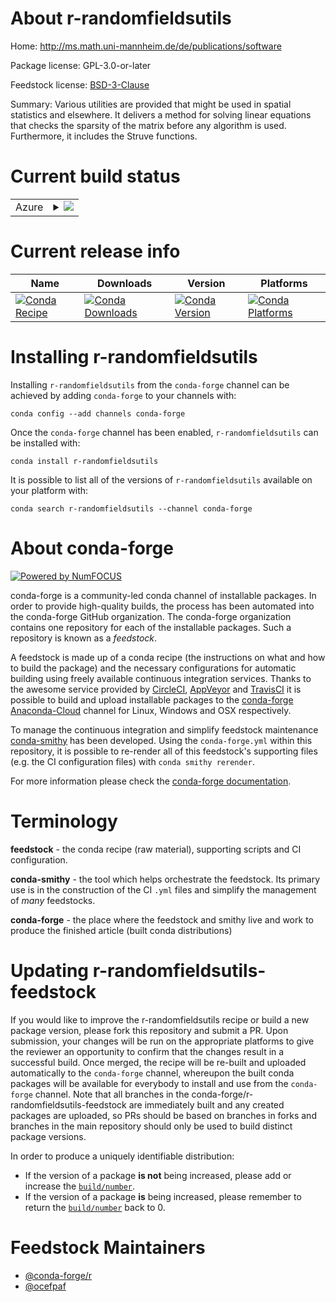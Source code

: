About r-randomfieldsutils
=========================

Home: http://ms.math.uni-mannheim.de/de/publications/software

Package license: GPL-3.0-or-later

Feedstock license: [BSD-3-Clause](https://github.com/conda-forge/r-randomfieldsutils-feedstock/blob/master/LICENSE.txt)

Summary: Various utilities are provided that might be used in spatial statistics and elsewhere. It delivers a method for solving linear equations that checks the sparsity of the matrix before any algorithm is used. Furthermore, it includes the Struve functions.

Current build status
====================


<table>
    
  <tr>
    <td>Azure</td>
    <td>
      <details>
        <summary>
          <a href="https://dev.azure.com/conda-forge/feedstock-builds/_build/latest?definitionId=1501&branchName=master">
            <img src="https://dev.azure.com/conda-forge/feedstock-builds/_apis/build/status/r-randomfieldsutils-feedstock?branchName=master">
          </a>
        </summary>
        <table>
          <thead><tr><th>Variant</th><th>Status</th></tr></thead>
          <tbody><tr>
              <td>linux_64_c_compiler_version7cxx_compiler_version7fortran_compiler_version7r_base3.6target_platformlinux-64</td>
              <td>
                <a href="https://dev.azure.com/conda-forge/feedstock-builds/_build/latest?definitionId=1501&branchName=master">
                  <img src="https://dev.azure.com/conda-forge/feedstock-builds/_apis/build/status/r-randomfieldsutils-feedstock?branchName=master&jobName=linux&configuration=linux_64_c_compiler_version7cxx_compiler_version7fortran_compiler_version7r_base3.6target_platformlinux-64" alt="variant">
                </a>
              </td>
            </tr><tr>
              <td>linux_64_c_compiler_version7cxx_compiler_version7fortran_compiler_version7r_base4.0target_platformlinux-64</td>
              <td>
                <a href="https://dev.azure.com/conda-forge/feedstock-builds/_build/latest?definitionId=1501&branchName=master">
                  <img src="https://dev.azure.com/conda-forge/feedstock-builds/_apis/build/status/r-randomfieldsutils-feedstock?branchName=master&jobName=linux&configuration=linux_64_c_compiler_version7cxx_compiler_version7fortran_compiler_version7r_base4.0target_platformlinux-64" alt="variant">
                </a>
              </td>
            </tr><tr>
              <td>linux_64_c_compiler_version9cxx_compiler_version9fortran_compiler_version9r_base3.6target_platformlinux-64</td>
              <td>
                <a href="https://dev.azure.com/conda-forge/feedstock-builds/_build/latest?definitionId=1501&branchName=master">
                  <img src="https://dev.azure.com/conda-forge/feedstock-builds/_apis/build/status/r-randomfieldsutils-feedstock?branchName=master&jobName=linux&configuration=linux_64_c_compiler_version9cxx_compiler_version9fortran_compiler_version9r_base3.6target_platformlinux-64" alt="variant">
                </a>
              </td>
            </tr><tr>
              <td>linux_64_c_compiler_version9cxx_compiler_version9fortran_compiler_version9r_base4.0target_platformlinux-64</td>
              <td>
                <a href="https://dev.azure.com/conda-forge/feedstock-builds/_build/latest?definitionId=1501&branchName=master">
                  <img src="https://dev.azure.com/conda-forge/feedstock-builds/_apis/build/status/r-randomfieldsutils-feedstock?branchName=master&jobName=linux&configuration=linux_64_c_compiler_version9cxx_compiler_version9fortran_compiler_version9r_base4.0target_platformlinux-64" alt="variant">
                </a>
              </td>
            </tr><tr>
              <td>osx_64_fortran_compiler_version7r_base3.6target_platformosx-64</td>
              <td>
                <a href="https://dev.azure.com/conda-forge/feedstock-builds/_build/latest?definitionId=1501&branchName=master">
                  <img src="https://dev.azure.com/conda-forge/feedstock-builds/_apis/build/status/r-randomfieldsutils-feedstock?branchName=master&jobName=osx&configuration=osx_64_fortran_compiler_version7r_base3.6target_platformosx-64" alt="variant">
                </a>
              </td>
            </tr><tr>
              <td>osx_64_fortran_compiler_version7r_base4.0target_platformosx-64</td>
              <td>
                <a href="https://dev.azure.com/conda-forge/feedstock-builds/_build/latest?definitionId=1501&branchName=master">
                  <img src="https://dev.azure.com/conda-forge/feedstock-builds/_apis/build/status/r-randomfieldsutils-feedstock?branchName=master&jobName=osx&configuration=osx_64_fortran_compiler_version7r_base4.0target_platformosx-64" alt="variant">
                </a>
              </td>
            </tr><tr>
              <td>osx_64_fortran_compiler_version9r_base3.6target_platformosx-64</td>
              <td>
                <a href="https://dev.azure.com/conda-forge/feedstock-builds/_build/latest?definitionId=1501&branchName=master">
                  <img src="https://dev.azure.com/conda-forge/feedstock-builds/_apis/build/status/r-randomfieldsutils-feedstock?branchName=master&jobName=osx&configuration=osx_64_fortran_compiler_version9r_base3.6target_platformosx-64" alt="variant">
                </a>
              </td>
            </tr><tr>
              <td>osx_64_fortran_compiler_version9r_base4.0target_platformosx-64</td>
              <td>
                <a href="https://dev.azure.com/conda-forge/feedstock-builds/_build/latest?definitionId=1501&branchName=master">
                  <img src="https://dev.azure.com/conda-forge/feedstock-builds/_apis/build/status/r-randomfieldsutils-feedstock?branchName=master&jobName=osx&configuration=osx_64_fortran_compiler_version9r_base4.0target_platformosx-64" alt="variant">
                </a>
              </td>
            </tr><tr>
              <td>win_64_r_base3.6target_platformwin-64</td>
              <td>
                <a href="https://dev.azure.com/conda-forge/feedstock-builds/_build/latest?definitionId=1501&branchName=master">
                  <img src="https://dev.azure.com/conda-forge/feedstock-builds/_apis/build/status/r-randomfieldsutils-feedstock?branchName=master&jobName=win&configuration=win_64_r_base3.6target_platformwin-64" alt="variant">
                </a>
              </td>
            </tr><tr>
              <td>win_64_r_base4.0target_platformwin-64</td>
              <td>
                <a href="https://dev.azure.com/conda-forge/feedstock-builds/_build/latest?definitionId=1501&branchName=master">
                  <img src="https://dev.azure.com/conda-forge/feedstock-builds/_apis/build/status/r-randomfieldsutils-feedstock?branchName=master&jobName=win&configuration=win_64_r_base4.0target_platformwin-64" alt="variant">
                </a>
              </td>
            </tr>
          </tbody>
        </table>
      </details>
    </td>
  </tr>
</table>

Current release info
====================

| Name | Downloads | Version | Platforms |
| --- | --- | --- | --- |
| [![Conda Recipe](https://img.shields.io/badge/recipe-r--randomfieldsutils-green.svg)](https://anaconda.org/conda-forge/r-randomfieldsutils) | [![Conda Downloads](https://img.shields.io/conda/dn/conda-forge/r-randomfieldsutils.svg)](https://anaconda.org/conda-forge/r-randomfieldsutils) | [![Conda Version](https://img.shields.io/conda/vn/conda-forge/r-randomfieldsutils.svg)](https://anaconda.org/conda-forge/r-randomfieldsutils) | [![Conda Platforms](https://img.shields.io/conda/pn/conda-forge/r-randomfieldsutils.svg)](https://anaconda.org/conda-forge/r-randomfieldsutils) |

Installing r-randomfieldsutils
==============================

Installing `r-randomfieldsutils` from the `conda-forge` channel can be achieved by adding `conda-forge` to your channels with:

```
conda config --add channels conda-forge
```

Once the `conda-forge` channel has been enabled, `r-randomfieldsutils` can be installed with:

```
conda install r-randomfieldsutils
```

It is possible to list all of the versions of `r-randomfieldsutils` available on your platform with:

```
conda search r-randomfieldsutils --channel conda-forge
```


About conda-forge
=================

[![Powered by NumFOCUS](https://img.shields.io/badge/powered%20by-NumFOCUS-orange.svg?style=flat&colorA=E1523D&colorB=007D8A)](http://numfocus.org)

conda-forge is a community-led conda channel of installable packages.
In order to provide high-quality builds, the process has been automated into the
conda-forge GitHub organization. The conda-forge organization contains one repository
for each of the installable packages. Such a repository is known as a *feedstock*.

A feedstock is made up of a conda recipe (the instructions on what and how to build
the package) and the necessary configurations for automatic building using freely
available continuous integration services. Thanks to the awesome service provided by
[CircleCI](https://circleci.com/), [AppVeyor](https://www.appveyor.com/)
and [TravisCI](https://travis-ci.com/) it is possible to build and upload installable
packages to the [conda-forge](https://anaconda.org/conda-forge)
[Anaconda-Cloud](https://anaconda.org/) channel for Linux, Windows and OSX respectively.

To manage the continuous integration and simplify feedstock maintenance
[conda-smithy](https://github.com/conda-forge/conda-smithy) has been developed.
Using the ``conda-forge.yml`` within this repository, it is possible to re-render all of
this feedstock's supporting files (e.g. the CI configuration files) with ``conda smithy rerender``.

For more information please check the [conda-forge documentation](https://conda-forge.org/docs/).

Terminology
===========

**feedstock** - the conda recipe (raw material), supporting scripts and CI configuration.

**conda-smithy** - the tool which helps orchestrate the feedstock.
                   Its primary use is in the construction of the CI ``.yml`` files
                   and simplify the management of *many* feedstocks.

**conda-forge** - the place where the feedstock and smithy live and work to
                  produce the finished article (built conda distributions)


Updating r-randomfieldsutils-feedstock
======================================

If you would like to improve the r-randomfieldsutils recipe or build a new
package version, please fork this repository and submit a PR. Upon submission,
your changes will be run on the appropriate platforms to give the reviewer an
opportunity to confirm that the changes result in a successful build. Once
merged, the recipe will be re-built and uploaded automatically to the
`conda-forge` channel, whereupon the built conda packages will be available for
everybody to install and use from the `conda-forge` channel.
Note that all branches in the conda-forge/r-randomfieldsutils-feedstock are
immediately built and any created packages are uploaded, so PRs should be based
on branches in forks and branches in the main repository should only be used to
build distinct package versions.

In order to produce a uniquely identifiable distribution:
 * If the version of a package **is not** being increased, please add or increase
   the [``build/number``](https://conda.io/docs/user-guide/tasks/build-packages/define-metadata.html#build-number-and-string).
 * If the version of a package **is** being increased, please remember to return
   the [``build/number``](https://conda.io/docs/user-guide/tasks/build-packages/define-metadata.html#build-number-and-string)
   back to 0.

Feedstock Maintainers
=====================

* [@conda-forge/r](https://github.com/conda-forge/r/)
* [@ocefpaf](https://github.com/ocefpaf/)


